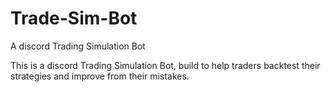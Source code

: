 # Trade-Sim-Bot
A discord Trading Simulation Bot

This is a discord Trading Simulation Bot, build to help traders backtest their strategies and improve from their mistakes.
